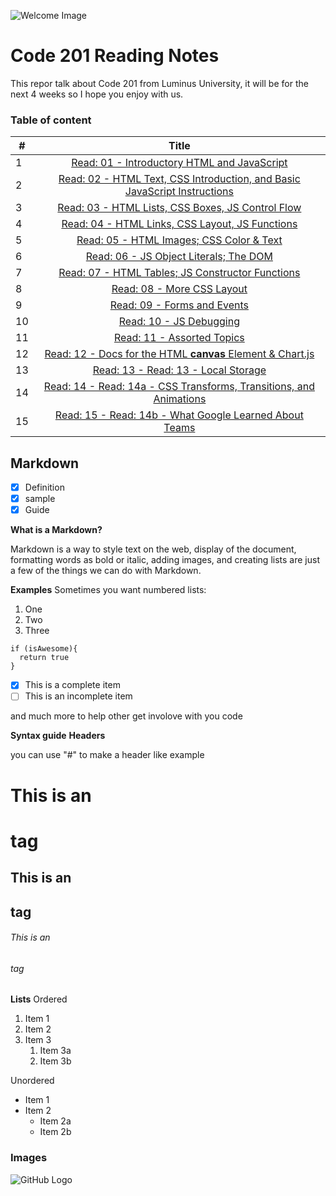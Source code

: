 ![Welcome Image](https://encrypted-tbn0.gstatic.com/images?q=tbn%3AANd9GcQFNjafs34phHpbLQyN_a0qaiqBWa0BPGWn1DF7Wb4yWHm3okLB&usqp=CAU)

# Code 201 Reading Notes

This repor talk about Code 201 from Luminus University, it will be for the next 4 weeks so I hope you enjoy with us.

### Table of content

|  #  |  Title |
| --- |:---------------------------------------------------------------------------------------:|
| 1   |  [Read: 01 - Introductory HTML and JavaScript](https://waleedafifi90.github.io/reading-notes/class-01)                                            |
| 2   |  [Read: 02 - HTML Text, CSS Introduction, and Basic JavaScript Instructions](https://waleedafifi90.github.io/reading-notes/class-02)              |
| 3   |  [Read: 03 - HTML Lists, CSS Boxes, JS Control Flow](https://waleedafifi90.github.io/reading-notes/class-03)                                    |
| 4   |  [Read: 04 - HTML Links, CSS Layout, JS Functions](https://waleedafifi90.github.io/reading-notes/class-04)                                        |
| 5   |  [Read: 05 - HTML Images; CSS Color & Text](https://waleedafifi90.github.io/reading-notes/class-05)                                               |
| 6   |  [Read: 06 - JS Object Literals; The DOM](https://waleedafifi90.github.io/reading-notes/class-06)                                                 |
| 7   |  [Read: 07 - HTML Tables; JS Constructor Functions](https://waleedafifi90.github.io/reading-notes/class-07)                                   |
| 8   |  [Read: 08 - More CSS Layout](https://waleedafifi90.github.io/reading-notes/class-08)                                                             |
| 9   |  [Read: 09 - Forms and Events](https://waleedafifi90.github.io/reading-notes/class-09)                                                            |
| 10  |  [Read: 10 - JS Debugging](https://waleedafifi90.github.io/reading-notes/class-10)                                                                |
| 11  |  [Read: 11 - Assorted Topics](https://waleedafifi90.github.io/reading-notes/class-11)	                                                            |
| 12  |  [Read: 12 - Docs for the HTML **canvas** Element & Chart.js](https://waleedafifi90.github.io/reading-notes/class-12)                               |
| 13  |  [Read: 13 - Read: 13 - Local Storage](https://waleedafifi90.github.io/reading-notes/class-13)                                                    |
| 14  |  [Read: 14 - Read: 14a - CSS Transforms, Transitions, and Animations](https://waleedafifi90.github.io/reading-notes/class-14b)                     |
| 15  |  [Read: 15 - Read: 14b - What Google Learned About Teams](https://waleedafifi90.github.io/reading-notes/class-14a)                                 |



## Markdown

- [x] Definition
- [x] sample
- [x] Guide

**What is a Markdown?**

Markdown is a way to style text on the web, display of the document, formatting words as bold or italic, adding images, and creating lists are just a few of the things we can do with Markdown.

**Examples**
Sometimes you want numbered lists:

1. One
2. Two
3. Three

```
if (isAwesome){
  return true
}
```

- [x] This is a complete item
- [ ] This is an incomplete item

and much more to help other get involove with you code


**Syntax guide**
__Headers__

you can use "#" to make a header like example 
# This is an <h1> tag
## This is an <h2> tag
###### This is an <h6> tag

__Lists__
Ordered
1. Item 1
1. Item 2
1. Item 3
   1. Item 3a
   1. Item 3b

Unordered
* Item 1
* Item 2
  * Item 2a
  * Item 2b
  
### Images
![GitHub Logo](https://static.rfstat.com/renderforest/images/v2/logos/renderforest-logo2.jpg)


